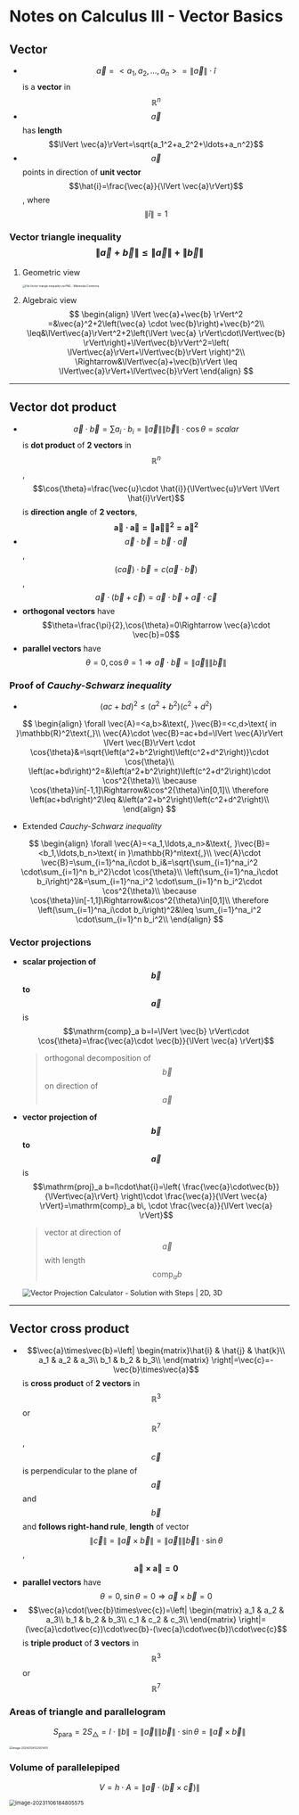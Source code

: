 # Notes on Calculus III - Vector Basics

## **Vector**

* $$\vec{a}=<a_1,a_2,\ldots,a_n>=\lVert \vec{a} \rVert\cdot\hat{i}$$ is a **vector** in $$\mathbb{R}^n$$
* $$\vec{a}$$ has **length** $$\lVert \vec{a}\rVert=\sqrt{a_1^2+a_2^2+\ldots+a_n^2}$$
* $$\vec{a}$$ points in direction of **unit vector** $$\hat{i}=\frac{\vec{a}}{\lVert \vec{a}\rVert}$$, where $$\lVert\hat{i}\rVert=1$$

### Vector triangle inequality $$\lVert \vec{a}+\vec{b} \rVert \leq \lVert \vec{a} \rVert+\lVert \vec{b} \rVert$$

1. Geometric view

   <img src="https://upload.wikimedia.org/wikipedia/commons/0/08/Vector_triangle_inequality_vw.PNG" alt="File:Vector triangle inequality vw.PNG - Wikimedia Commons" style="zoom:33%;" />

2. Algebraic view
   $$
   \begin{align}
   \lVert \vec{a}+\vec{b} \rVert^2 =&\vec{a}^2+2\left(\vec{a} \cdot \vec{b}\right)+\vec{b}^2\\
   \leq&\lVert\vec{a}\rVert^2+2\left(\lVert \vec{a} \rVert\cdot\lVert\vec{b} \rVert\right)+\lVert\vec{b}\rVert^2=\left( \lVert\vec{a}\rVert+\lVert\vec{b}\rVert \right)^2\\
   \Rightarrow&\lVert\vec{a}+\vec{b}\rVert \leq \lVert\vec{a}\rVert+\lVert\vec{b}\rVert
   \end{align}
   $$
   

---

## Vector dot product

* $$\vec{a}\cdot \vec{b}=\sum a_i\cdot b_i=\lVert \vec{a}\rVert \lVert \vec{b}\rVert \cdot \cos{\theta}=scalar$$ is **dot product** of **2 vectors** in $$\mathbb{R}^n$$, $$\cos{\theta}=\frac{\vec{u}\cdot \hat{i}}{\lVert\vec{u}\rVert \lVert \hat{i}\rVert}$$ is **direction angle** of **2 vectors**, $$\mathbf{\vec{a}\cdot \vec{a}=\lVert \vec{a} \rVert^2=\vec{a}^2}$$
* $$\vec{a}\cdot\vec{b}=\vec{b}\cdot\vec{a}$$, $$(c\vec{a})\cdot\vec{b}=c(\vec{a}\cdot\vec{b})$$, $$\vec{a}\cdot\left(\vec{b}+\vec{c}\right)=\vec{a}\cdot\vec{b}+\vec{a}\cdot\vec{c}$$
* **orthogonal vectors** have $$\theta=\frac{\pi}{2},\cos{\theta}=0\Rightarrow \vec{a}\cdot \vec{b}=0$$
* **parallel vectors** have $$\theta=0,\cos{\theta}=1\Rightarrow \vec{a}\cdot \vec{b}=\lVert \vec{a}\rVert \lVert \vec{b}\rVert$$

### Proof of *Cauchy-Schwarz inequality*

* $$\left(ac+bd\right)^2\leq \left(a^2+b^2\right)\left(c^2+d^2\right)$$

$$
\begin{align}
\forall \vec{A}=<a,b>&\text{, }\vec{B}=<c,d>\text{ in }\mathbb{R}^2\text{,}\\
\vec{A}\cdot \vec{B}=ac+bd=\lVert \vec{A}\rVert \lVert \vec{B}\rVert \cdot \cos{\theta}&=\sqrt{\left(a^2+b^2\right)\left(c^2+d^2\right)}\cdot \cos{\theta}\\
\left(ac+bd\right)^2=&\left(a^2+b^2\right)\left(c^2+d^2\right)\cdot \cos^2{\theta}\\
\because \cos{\theta}\in[-1,1]\Rightarrow&\cos^2{\theta}\in[0,1]\\
\therefore \left(ac+bd\right)^2\leq &\left(a^2+b^2\right)\left(c^2+d^2\right)\\
\end{align}
$$

* Extended *Cauchy-Schwarz inequality*

$$
\begin{align}
\forall \vec{A}=<a_1,\ldots,a_n>&\text{, }\vec{B}=<b_1,\ldots,b_n>\text{ in }\mathbb{R}^n\text{,}\\
\vec{A}\cdot \vec{B}=\sum_{i=1}^na_i\cdot b_i&=\sqrt{\sum_{i=1}^na_i^2 \cdot\sum_{i=1}^n b_i^2}\cdot \cos{\theta}\\
\left(\sum_{i=1}^na_i\cdot b_i\right)^2&=\sum_{i=1}^na_i^2 \cdot\sum_{i=1}^n b_i^2\cdot \cos^2{\theta}\\
\because \cos{\theta}\in[-1,1]\Rightarrow&\cos^2{\theta}\in[0,1]\\
\therefore \left(\sum_{i=1}^na_i\cdot b_i\right)^2&\leq \sum_{i=1}^na_i^2 \cdot\sum_{i=1}^n b_i^2\\
\end{align}
$$

### Vector projections

* **scalar projection of $$\vec{b}$$ to $$\vec{a}$$** is $$\mathrm{comp}_a b=l=\lVert \vec{b} \rVert\cdot \cos{\theta}=\frac{\vec{a}\cdot \vec{b}}{\lVert \vec{a} \rVert}$$

  > orthogonal decomposition of $$\vec{b}$$ on direction of $$\vec{a}$$

* **vector projection of $$\vec{b}$$ to $$\vec{a}$$** is $$\mathrm{proj}_a b=l\cdot\hat{i}=\left( \frac{\vec{a}\cdot\vec{b}}{\lVert\vec{a}\rVert} \right)\cdot \frac{\vec{a}}{\lVert \vec{a} \rVert}=\mathrm{comp}_a b\, \cdot \frac{\vec{a}}{\lVert \vec{a} \rVert}$$

  > vector at direction of $$\vec{a}$$ with length $$\mathrm{comp}_a b$$

  <img src="https://calconcalculator.com/wp-content/uploads/2022/01/images-2-1.png" alt="Vector Projection Calculator - Solution with Steps | 2D, 3D" style="zoom:90%;" />

---

## Vector cross product

* $$\vec{a}\times\vec{b}=\left| \begin{matrix}\hat{i} & \hat{j} & \hat{k}\\ a_1 & a_2 & a_3\\ b_1 & b_2 & b_3\\ \end{matrix} \right|=\vec{c}=-\vec{b}\times\vec{a}$$ is **cross product** of **2 vectors** in $$\mathbb{R}^3$$ or $$\mathbb{R}^7$$, $$\vec{c}$$ is perpendicular to the plane of $$\vec{a}$$ and $$\vec{b}$$ and **follows right-hand rule**, **length** of vector $$\lVert \vec{c}\rVert=\lVert\vec{a}\times\vec{b}\rVert=\lVert\vec{a}\rVert\lVert\vec{b}\rVert\cdot\sin{\theta}$$, $$\mathbf{\vec{a}\times\vec{a}=0}$$
* **parallel vectors** have $$\theta=0,\sin{\theta}=0\Rightarrow\vec{a}\times\vec{b}=0$$
* $$\vec{a}\cdot(\vec{b}\times\vec{c})=\left| \begin{matrix} a_1 & a_2 & a_3\\ b_1 & b_2 & b_3\\ c_1 & c_2 & c_3\\ \end{matrix} \right|=(\vec{a}\cdot\vec{c})\cdot\vec{b}-(\vec{a}\cdot\vec{b})\cdot\vec{c}$$ is **triple product** of **3 vectors** in $$\mathbb{R}^3$$ or $$\mathbb{R}^7$$

### Areas of triangle and parallelogram

$$S_{\mathrm{para}}=2S_\triangle=l\cdot \lVert b\rVert=\lVert\vec{a}\rVert\lVert\vec{b}\rVert\cdot\sin{\theta}=\lVert\vec{a}\times\vec{b}\rVert$$

<img src="C:\Users\yangy\AppData\Roaming\Typora\typora-user-images\image-20240124122921431.png" alt="image-20240124122921431" style="zoom:35%;" />

### Volume of parallelepiped

$$V=h\cdot A=\lVert \vec{a}\cdot(\vec{b}\times\vec{c})\rVert$$

<img src="C:\Users\yangy\AppData\Roaming\Typora\typora-user-images\image-20231106184805575.png" alt="image-20231106184805575" style="zoom:67%;" />
